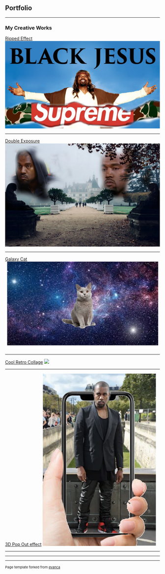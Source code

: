 ## Portfolio

---

### My Creative Works 

[Ripped Effect](/sample_page)
<img src="images/blackjesus.png?raw=true"/>

---
[Double Exposure](/pdf/sample_presentation.pdf)
<img src="images/kanye exposure.png?raw=true"/>

---
[Galaxy Cat](http://example.com/)
<img src="images/galaxycat.png?raw=true"/>

---
[Cool Retro Collage](http://example.com/)
<img src="images/kanyecoolretro.png?raw=true"/>

---
[3D Pop Out effect](http://example.com/)
<img src="images/kanyepopout.png?raw=true"/>

---

---




---
<p style="font-size:11px">Page template forked from <a href="https://github.com/evanca/quick-portfolio">evanca</a></p>
<!-- Remove above link if you don't want to attibute -->
